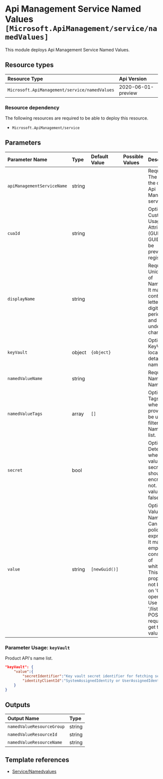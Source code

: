 # Api Management Service Named Values  `[Microsoft.ApiManagement/service/namedValues]`

This module deploys Api Management Service Named Values.

## Resource types

| Resource Type | Api Version |
| :-- | :-- |
| `Microsoft.ApiManagement/service/namedValues` | 2020-06-01-preview |

### Resource dependency

The following resources are required to be able to deploy this resource.

- `Microsoft.ApiManagement/service`

## Parameters

| Parameter Name | Type | Default Value | Possible Values | Description |
| :-- | :-- | :-- | :-- | :-- |
| `apiManagementServiceName` | string |  |  | Required. The name of the of the Api Management service. |
| `cuaId` | string |  |  | Optional. Customer Usage Attribution id (GUID). This GUID must be previously registered |
| `displayName` | string |  |  | Required. Unique name of NamedValue. It may contain only letters, digits, period, dash, and underscore characters. |
| `keyVault` | object | `{object}` |  | Optional. KeyVault location details of the namedValue.  |
| `namedValueName` | string |  |  | Required. Named value Name. |
| `namedValueTags` | array | `[]` |  | Optional. Tags that when provided can be used to filter the NamedValue list. - string |
| `secret` | bool |  |  | Optional. Determines whether the value is a secret and should be encrypted or not. Default value is false. |
| `value` | string | `[newGuid()]` |  | Optional. Value of the NamedValue. Can contain policy expressions. It may not be empty or consist only of whitespace. This property will not be filled on 'GET' operations! Use '/listSecrets' POST request to get the value. |

### Parameter Usage: `keyVault`

Product API's name list.

```json
"keyVault": {
    "value":{
        "secretIdentifier":"Key vault secret identifier for fetching secret.",
        "identityClientId":"SystemAssignedIdentity or UserAssignedIdentity Client Id which will be used to access key vault secret."
    }
}
```

## Outputs

| Output Name | Type |
| :-- | :-- |
| `namedValueResourceGroup` | string |
| `namedValueResourceId` | string |
| `namedValueResourceName` | string |

## Template references

- [Service/Namedvalues](https://docs.microsoft.com/en-us/azure/templates/Microsoft.ApiManagement/2020-06-01-preview/service/namedValues)
